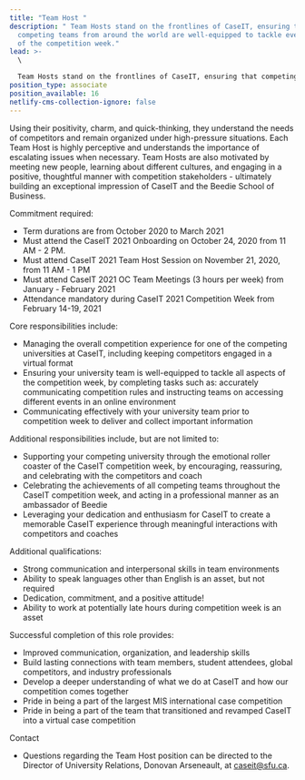 ```yaml
---
title: "Team Host "
description: " Team Hosts stand on the frontlines of CaseIT, ensuring that
  competing teams from around the world are well-equipped to tackle every aspect
  of the competition week."
lead: >-
  \

  Team Hosts stand on the frontlines of CaseIT, ensuring that competing teams from around the world are well-equipped to tackle every aspect of the competition week.
position_type: associate
position_available: 16
netlify-cms-collection-ignore: false
---
```

Using their positivity, charm, and quick-thinking, they understand the needs of competitors and remain organized under high-pressure situations. Each Team Host is highly perceptive and understands the importance of escalating issues when necessary. Team Hosts are also motivated by meeting new people, learning about different cultures, and engaging in a positive, thoughtful manner with competition stakeholders - ultimately building an exceptional impression of CaseIT and the Beedie School of Business.



Commitment required:



* Term durations are from October 2020 to March 2021
* Must attend the CaseIT 2021 Onboarding on October 24, 2020 from 11 AM - 2 PM.
* Must attend CaseIT 2021 Team Host Session on November 21, 2020, from 11 AM - 1 PM
* Must attend CaseIT 2021 OC Team Meetings (3 hours per week) from January - February 2021
* Attendance mandatory during CaseIT 2021 Competition Week from February 14-19, 2021



Core responsibilities include:



* Managing the overall competition experience for one of the competing universities at CaseIT, including keeping competitors engaged in a virtual format
* Ensuring your university team is well-equipped to tackle all aspects of the competition week, by completing tasks such as: accurately communicating competition rules and instructing teams on accessing different events in an online environment
* Communicating effectively with your university team prior to competition week to deliver and collect important information



Additional responsibilities include, but are not limited to:



* Supporting your competing university through the emotional roller coaster of the CaseIT competition week, by encouraging, reassuring, and celebrating with the competitors and coach
* Celebrating the achievements of all competing teams throughout the CaseIT competition week, and acting in a professional manner as an ambassador of Beedie
* Leveraging your dedication and enthusiasm for CaseIT to create a memorable CaseIT experience through meaningful interactions with competitors and coaches



Additional qualifications:



* Strong communication and interpersonal skills in team environments
* Ability to speak languages other than English is an asset, but not required
* Dedication, commitment, and a positive attitude!
* Ability to work at potentially late hours during competition week is an asset



Successful completion of this role provides:



* Improved communication, organization, and leadership skills
* Build lasting connections with team members, student attendees, global competitors, and industry professionals
* Develop a deeper understanding of what we do at CaseIT and how our competition comes together
* Pride in being a part of the largest MIS international case competition
* Pride in being a part of the team that transitioned and revamped CaseIT into a virtual case competition



Contact



* Questions regarding the Team Host position can be directed to the Director of University Relations, Donovan Arseneault, at [caseit@sfu.ca](<>).